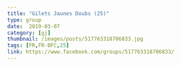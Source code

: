 ```yaml
---
title: "Gilets Jaunes Doubs (25)"
type: group
date:  2019-03-07
category: [gj]
thumbnail: /images/posts/517763318706833.jpg
tags: [FR,FR-BFC,25]
link: https://www.facebook.com/groups/517763318706833/
---
```


